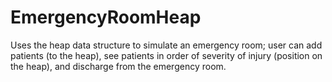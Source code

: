 # EmergencyRoomHeap
Uses the heap data structure to simulate an emergency room; user can add patients (to the heap), see patients in order of severity of injury (position on the heap), and discharge from the emergency room.
